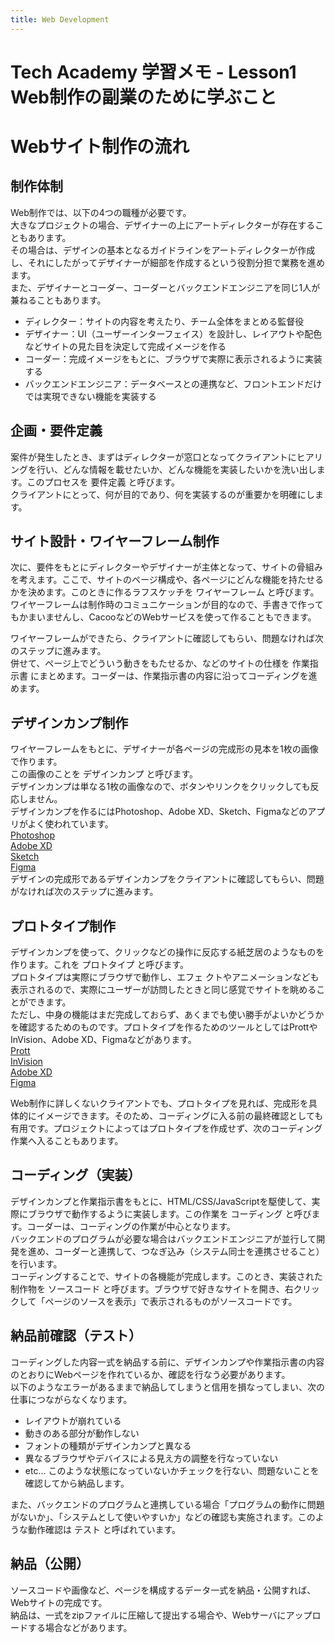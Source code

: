 ```yaml
---
title: Web Development
---
```


<!-- omit in toc -->
# Tech Academy 学習メモ - Lesson1 Web制作の副業のために学ぶこと


# Webサイト制作の流れ

## 制作体制
Web制作では、以下の4つの職種が必要です。<br>
大きなプロジェクトの場合、デザイナーの上にアートディレクターが存在することもあります。<br>
その場合は、デザインの基本となるガイドラインをアートディレクターが作成し、それにしたがってデザイナーが細部を作成するという役割分担で業務を進めます。<br>
また、デザイナーとコーダー、コーダーとバックエンドエンジニアを同じ1人が兼ねることもあります。<br>

- ディレクター：サイトの内容を考えたり、チーム全体をまとめる監督役
- デザイナー：UI（ユーザーインターフェイス）を設計し、レイアウトや配色などサイトの見た目を決定して完成イメージを作る
- コーダー：完成イメージをもとに、ブラウザで実際に表示されるように実装する
- バックエンドエンジニア：データベースとの連携など、フロントエンドだけでは実現できない機能を実装する

## 企画・要件定義
案件が発生したとき、まずはディレクターが窓口となってクライアントにヒアリングを行い、どんな情報を載せたいか、どんな機能を実装したいかを洗い出します。このプロセスを 要件定義 と呼びます。<br>
クライアントにとって、何が目的であり、何を実装するのが重要かを明確にします。

## サイト設計・ワイヤーフレーム制作
次に、要件をもとにディレクターやデザイナーが主体となって、サイトの骨組みを考えます。ここで、サイトのページ構成や、各ページにどんな機能を持たせるかを決めます。このときに作るラフスケッチを ワイヤーフレーム と呼びます。<br>
ワイヤーフレームは制作時のコミュニケーションが目的なので、手書きで作ってもかまいませんし、CacooなどのWebサービスを使って作ることもできます。<br>

ワイヤーフレームができたら、クライアントに確認してもらい、問題なければ次のステップに進みます。<br>
併せて、ページ上でどういう動きをもたせるか、などのサイトの仕様を 作業指示書 にまとめます。コーダーは、作業指示書の内容に沿ってコーディングを進めます。

## デザインカンプ制作
ワイヤーフレームをもとに、デザイナーが各ページの完成形の見本を1枚の画像で作ります。<br>
この画像のことを デザインカンプ と呼びます。<br>
デザインカンプは単なる1枚の画像なので、ボタンやリンクをクリックしても反応しません。<br>
デザインカンプを作るにはPhotoshop、Adobe XD、Sketch、Figmaなどのアプリがよく使われています。<br>
[Photoshop](http://www.adobe.com/jp/products/photoshop.html)<br>
[Adobe XD](https://www.adobe.com/jp/products/xd.html)<br>
[Sketch](https://www.sketch.com/)<br>
[Figma](https://www.figma.com/)<br>
デザインの完成形であるデザインカンプをクライアントに確認してもらい、問題がなければ次のステップに進みます。

## プロトタイプ制作
デザインカンプを使って、クリックなどの操作に反応する紙芝居のようなものを作ります。これを プロトタイプ と呼びます。<br>
プロトタイプは実際にブラウザで動作し、エフェ クトやアニメーションなども表示されるので、実際にユーザーが訪問したときと同じ感覚でサイトを眺めることができます。<br>
ただし、中身の機能はまだ完成しておらず、あくまでも使い勝手がよいかどうかを確認するためのものです。プロトタイプを作るためのツールとしてはProttやInVision、Adobe XD、Figmaなどがあります。<br>
[Prott](https://prottapp.com/ja/)<br>
[InVision](https://www.invisionapp.com/)<br>
[Adobe XD](https://www.adobe.com/jp/products/xd.html)<br>
[Figma](https://www.figma.com/)

Web制作に詳しくないクライアントでも、プロトタイプを見れば、完成形を具体的にイメージできます。そのため、コーディングに入る前の最終確認としても有用です。プロジェクトによってはプロトタイプを作成せず、次のコーディング作業へ入ることもあります。

## コーディング（実装）
デザインカンプと作業指示書をもとに、HTML/CSS/JavaScriptを駆使して、実際にブラウザで動作するように実装します。この作業を コーディング と呼びます。コーダーは、コーディングの作業が中心となります。<br>
バックエンドのプログラムが必要な場合はバックエンドエンジニアが並行して開発を進め、コーダーと連携して、つなぎ込み（システム同士を連携させること）を行います。<br>
コーディングすることで、サイトの各機能が完成します。このとき、実装された制作物を ソースコード と呼びます。ブラウザで好きなサイトを開き、右クリックして「ページのソースを表示」で表示されるものがソースコードです。

## 納品前確認（テスト）
コーディングした内容一式を納品する前に、デザインカンプや作業指示書の内容のとおりにWebページを作れているか、確認を行なう必要があります。<br>
以下のようなエラーがあるままで納品してしまうと信用を損なってしまい、次の仕事につながらなくなります。<br>
- レイアウトが崩れている
- 動きのある部分が動作しない
- フォントの種類がデザインカンプと異なる
- 異なるブラウザやデバイスによる見え方の調整を行なっていない
- etc…
このような状態になっていないかチェックを行ない、問題ないことを確認してから納品します。

また、バックエンドのプログラムと連携している場合「プログラムの動作に問題がないか」、「システムとして使いやすいか」などの確認も実施されます。このような動作確認は テスト と呼ばれています。

## 納品（公開）
ソースコードや画像など、ページを構成するデータ一式を納品・公開すれば、Webサイトの完成です。<br>
納品は、一式をzipファイルに圧縮して提出する場合や、Webサーバにアップロードする場合などがあります。

